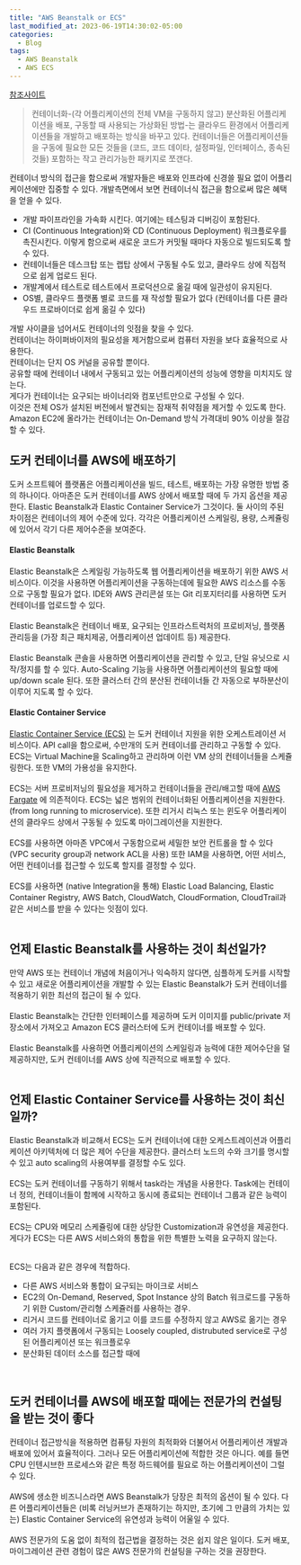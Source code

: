 ```yaml
---
title: "AWS Beanstalk or ECS"
last_modified_at: 2023-06-19T14:30:02-05:00
categories:
  - Blog
tags:
  - AWS Beanstalk
  - AWS ECS
---
```


[참조사이트](https://www.missioncloud.com/blog/resource-docker-containers-on-aws-use-elastic-beanstalk-or-elastic-container-services)

> 컨테이너화-(각 어플리케이션의 전체 VM을 구동하지 않고) 분산화된 어플리케이션을 배포, 구동할 때 사용되는 가상화된 방법-는 클라우드 환경에서 어플리케이션들을 개발하고 배포하는 방식을 바꾸고 있다.
> 컨테이너들은 어플리케이션들을 구동에 필요한 모든 것들을 (코드, 코드 데이타, 설정파일, 인터페이스, 종속된 것들) 포함하는 작고 관리가능한 패키지로 쪼갠다.

컨테이너 방식의 접근을 함으로써 개발자들은  배포와 인프라에 신경쓸 필요 없이 어플리케이션에만 집중할 수 있다. 개발측면에서 보면 컨테이너식 접근을 함으로써 많은 혜택을 얻을 수 있다.  
- 개발 파이프라인을 가속화 시킨다. 여기에는 테스팅과 디버깅이 포함된다.
- CI (Continuous Integration)와 CD (Continuous Deployment) 워크플로우를 촉진시킨다. 이렇게 함으로써 새로운 코드가 커밋될 때마다 자동으로 빌드되도록 할 수 있다. 
- 컨테이너들은 데스크탑 또는 랩탑 상에서 구동될 수도 있고, 클라우드 상에 직접적으로 쉽게 업로드 된다.
- 개발계에서 테스트로 테스트에서 프로덕션으로 옮길 때에 일관성이 유지된다.
- OS별, 클라우드 플랫폼 별로 코드를 재 작성할 필요가 없다 (컨테이너를 다른 클라우드 프로바이더로 쉽게 옮길 수 있다)

개발 사이클을 넘어서도 컨테이너의 잇점을 찾을 수 있다.  
컨테이너는 하이퍼바이저의 필요성을 제거함으로써 컴퓨터 자원을 보다 효율적으로 사용한다.  
컨테이너는 단지 OS 커널을 공유할 뿐이다.  
공유할 때에 컨테이너 내에서 구동되고 있는 어플리케이션의 성능에 영향을 미치지도 않는다.  
게다가 컨테이너는 요구되는 바이너리와 컴포넌트만으로 구성될 수 있다.  
이것은 전체 OS가 설치된 버전에서 발견되는 잠재적 취약점을 제거할 수 있도록 한다.  
Amazon EC2에 올라가는 컨테이너는 On-Demand 방식 가격대비 90% 이상을 절감할 수 있다.  

## 도커 컨테이너를 AWS에 배포하기  
도커 소프트웨어 플랫폼은 어플리케이션을 빌드, 테스트, 배포하는 가장 유명한 방법 중의 하나이다. 아마존은 도커 컨테이너를 AWS 상에서 배포할 때에 두 가지 옵션을 제공한다. Elastic Beanstalk과 Elastic Container Service가 그것이다. 둘 사이의 주된 차이점은 컨테이너의 제어 수준에 있다. 각각은 어플리케이션 스케일링, 용량, 스케쥴링에 있어서 각기 다른 제어수준을 보여준다.  

#### Elastic Beanstalk  
Elastic Beanstalk은 스케일링 가능하도록 웹 어플리케이션을 배포하기 위한 AWS 서비스이다. 이것을 사용하면 어플리케이션을 구동하는데에 필요한 AWS 리소스를 수동으로 구동할 필요가 없다. IDE와 AWS 관리콘설 또는 Git 리포지터리를 사용하면 도커 컨테이너를 업로드할 수 있다.  
<br/>
Elastic Beanstalk은 컨테이너 배포, 요구되는 인프라스트럭처의 프로비저닝, 플랫폼 관리등을 (가장 최근 패치제공, 어플리케이션 업데이트 등) 제공한다.  
<br/>
Elastic Beanstalk 콘솔을 사용하면 어플리케이션을 관리할 수 있고, 단일 유닛으로 시작/정지를 할 수 있다. Auto-Scaling 기능을 사용하면 어플리케이션의 필요할 때에 up/down scale 된다. 또한 클러스터 간의 분산된 컨테이너들 간 자동으로 부하분산이 이루어 지도록 할 수 있다.  

#### Elastic Container Service 
[Elastic Container Service (ECS)](https://aws.amazon.com/ko/ecs/) 는 도커 컨테이너 지원을 위한 오케스트레이션 서비스이다. API call을 함으로써, 수만개의 도커 컨테이너를 관리하고 구동할 수 있다. ECS는 Virtual Machine을 Scaling하고 관리하며 이런 VM 상의 컨테이너들을 스케쥴링한다. 또한 VM의 가용성을 유지한다.  
<br/>
ECS는 서버 프로비저닝의 필요성을 제거하고 컨테이너들을 관리/배고할 때에 [AWS Fargate](https://aws.amazon.com/ko/fargate/) 에 의존적이다. ECS는 넓은 범위의 컨테이너화된 어플리케이션을 지원한다. (from long running to microservice). 또한 리거시 리눅스 또는 윈도우 어플리케이션의 클라우드 상에서 구동될 수 있도록 마이그레이션을 지원한다.  
<br/>
ECS를 사용하면 아마존 VPC에서 구동함으로써 세밀한 보안 컨트롤을 할 수 있다 (VPC security group과 network ACL을 사용) 또한 IAM을 사용하면, 어떤 서비스, 어떤 컨테이너를 접근할 수 있도록 할지를 결정할 수 있다.  
<br/>
ECS를 사용하면 (native Integration을 통해) Elastic Load Balancing, Elastic Container Registry, AWS Batch, CloudWatch, CloudFormation, CloudTrail과 같은 서비스를 받을 수 있다는 잇점이 있다.  
<br/>

## 언제 Elastic Beanstalk를 사용하는 것이 최선일가? 
만약 AWS 또는 컨테이너 개념에 처음이거나 익숙하지 않다면, 심플하게 도커를 시작할 수 있고 새로운 어플리케이션을 개발할 수 있는 Elastic Beanstalk가 도커 컨테이너를 적용하기 위한 최선의 접근이 될 수 있다.  
<br/>
Elastic Beanstalk는 간단한 인터페이스를 제공하며 도커 이미지를 public/private 저장소에서 가져오고 Amazon ECS 클러스터에 도커 컨테이너를 배포할 수 있다.  
<br/>
Elastic Beanstalk를 사용하면 어플리케이션의 스케일링과 능력에 대한 제어수단을 덜 제공하지만, 도커 컨테이너를 AWS 상에 직관적으로 배포할 수 있다.  
<br/>

## 언제 Elastic Container Service를 사용하는 것이 최신일까?  
Elastic Beanstalk과 비교해서 ECS는 도커 컨테이너에 대한 오케스트레이션과 어플리케이션 아키텍처에 더 많은 제어 수단을 제공한다.  클러스터 노드의 수와 크기를 명시할 수 있고 auto scaling의 사용여부를 결정할 수도 있다.  
<br/>
ECS는 도커 컨테이너를 구동하기 위해서 task라는 개념을 사용한다. Task에는 컨테이너 정의, 컨테이너들이 함께에 시작하고 동시에 종료되는 컨테이너 그룹과 같은 능력이 포함된다.  
<br/>
ECS는 CPU와 메모리 스케쥴링에 대한 상당한 Customization과 유연성을 제공한다. 게다가 ECS는 다른 AWS 서비스와의 통합을 위한 특별한 노력을 요구하지 않는다.  
<br/>

ECS는 다음과 같은 경우에 적합하다.  
- 다른 AWS 서비스와 통합이 요구되는 마이크로 서비스
- EC2의 On-Demand, Reserved, Spot Instance 상의 Batch 워크로드를 구동하기 위한 Custom/관리형 스케쥴러를 사용하는 경우.
- 리거시 코드를 컨테이너로 옮기고 이를 코드를 수정하지 않고 AWS로 옮기는 경우
- 여러 가지 플랫폼에서 구동되는 Loosely coupled, distrubuted service로 구성된 어플리케이션 또는 워크플로우
- 분산화된 데이터 소스를 접근할 때에  
<br/>

## 도커 컨테이너를 AWS에 배포할 때에는 전문가의 컨설팅을 받는 것이 좋다  
컨테이너 접근방식을 적용하면 컴퓨팅 자원의 최적화와 더불어서 어플리케이션 개발과 배포에 있어서 효율적이다. 그러나 모든 어플리케이션에 적합한 것은 아니다. 예를 들면 CPU 인텐시브한 프로세스와 같은 특정 하드웨어를 필요로 하는 어플리케이션이 그럴 수 있다.  
<br/>
AWS에 생소한 비즈니스라면 AWS Beanstalk가 당장은 최적의 옵션이 될 수 있다. 다른 어플리케이션들은 (비록 러닝커브가 존재하기는 하지만, 초기에 그 만큼의 가치는 있는) Elastic Container Service의 유연성과 능력이 어울일 수 있다.  
<br/>
AWS 전문가의 도움 없이 최적의 접근법을 결정하는 것은 쉽지 않은 일이다. 도커 배포, 마이그레이션 관련 경험이 많은 AWS 전문가의 컨설팅을 구하는 것을 권장한다.  

